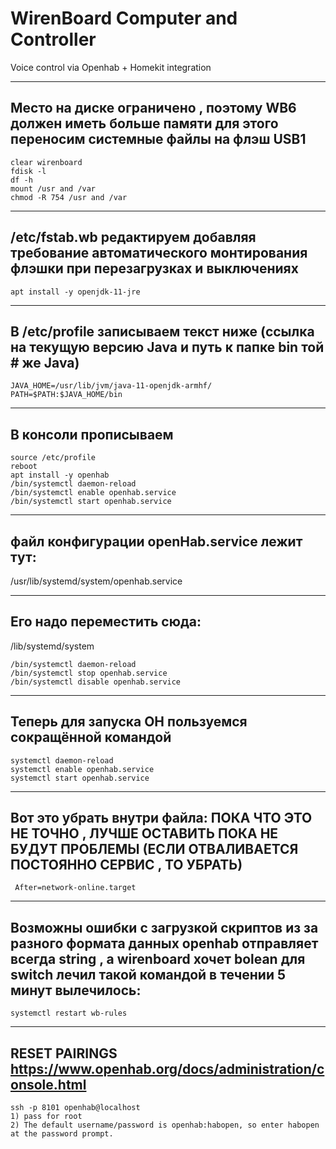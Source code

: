 # WirenBoard Computer and Controller
Voice control via Openhab + Homekit integration

-----

Место на диске ограничено , поэтому WB6 должен иметь больше памяти для этого переносим системные файлы на флэш USB1
-----
    clear wirenboard  
    fdisk -l  
    df -h  
    mount /usr and /var  
    chmod -R 754 /usr and /var  
-----

/etc/fstab.wb редактируем добавляя требование автоматического монтирования флэшки при перезагрузках и выключениях  
-----
    apt install -y openjdk-11-jre  
-----

В /etc/profile записываем текст ниже (ссылка на текущую версию Java и путь к папке bin той # же Java)  
-----

    JAVA_HOME=/usr/lib/jvm/java-11-openjdk-armhf/  
    PATH=$PATH:$JAVA_HOME/bin  
-----

В консоли прописываем  
-----
    source /etc/profile  
    reboot  
    apt install -y openhab
    /bin/systemctl daemon-reload  
    /bin/systemctl enable openhab.service  
    /bin/systemctl start openhab.service  
-----

файл конфигурации openHab.service лежит тут:  
-----
/usr/lib/systemd/system/openhab.service

-----

Его надо переместить сюда:  
-----
/lib/systemd/system

    /bin/systemctl daemon-reload
    /bin/systemctl stop openhab.service
    /bin/systemctl disable openhab.service
-----

Теперь для запуска OH пользуемся сокращённой командой  
-----
    systemctl daemon-reload  
    systemctl enable openhab.service  
    systemctl start openhab.service  


-----

Вот это убрать внутри файла: ПОКА ЧТО ЭТО НЕ ТОЧНО , ЛУЧШЕ ОСТАВИТЬ ПОКА НЕ БУДУТ ПРОБЛЕМЫ (ЕСЛИ ОТВАЛИВАЕТСЯ ПОСТОЯННО СЕРВИС , ТО УБРАТЬ)
-----
     After=network-online.target  
-----

Возможны ошибки с загрузкой скриптов из за разного формата данных openhab отправляет всегда string , а wirenboard хочет bolean для switch 
лечил такой командой в течении 5 минут вылечилось:  
-----
    systemctl restart wb-rules  
-----
RESET PAIRINGS  
https://www.openhab.org/docs/administration/console.html  
-----
    ssh -p 8101 openhab@localhost  
    1) pass for root  
    2) The default username/password is openhab:habopen, so enter habopen at the password prompt.  
